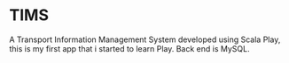 TIMS
====

A Transport Information Management System developed using Scala Play, this is my first app that i started to learn Play. 
Back end is MySQL.
